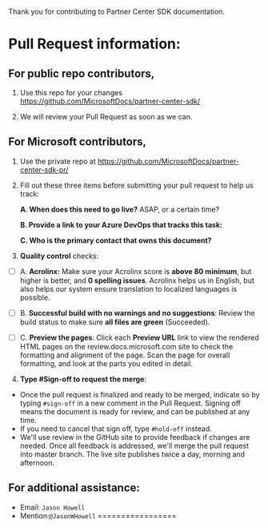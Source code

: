 Thank you for contributing to Partner Center SDK documentation.

# Pull Request information:

## For public repo contributors, 

1. Use this repo for your changes https://github.com/MicrosoftDocs/partner-center-sdk/

2. We will review your Pull Request as soon as we can. 

## For Microsoft contributors,

1. Use the private repo at https://github.com/MicrosoftDocs/partner-center-sdk-pr/

2. Fill out these three items before submitting your pull request to help us track:

   **A. When does this need to go live?** ASAP, or a certain time?
   >

   **B. Provide a link to your Azure DevOps that tracks this task:**
   >

   **C. Who is the primary contact that owns this document?**
   >

3. **Quality control** checks:

- [ ] A. **Acrolinx:** Make sure your Acrolinx score is **above 80 minimum**, but higher is better, and **0 spelling issues**. Acrolinx helps us in English, but also helps our system ensure translation to localized languages is possible.

- [ ] B. **Successful build with no warnings and no suggestions**: Review the build status to make sure **all files are green** (Succeeded).

- [ ] C. **Preview the pages**: Click each **Preview URL** link to view the rendered HTML pages on the review.docs.microsoft.com site to check the formatting and alignment of the page. Scan the page for overall formatting, and look at the parts you edited in detail.

4. **Type #Sign-off to request the merge**:
- Once the pull request is finalized and ready to be merged, indicate so by typing `#sign-off` in a new comment in the Pull Request.  Signing off means the document is ready for review, and can be published at any time.
- If you need to cancel that sign off, type `#hold-off` instead.
- We'll use review in the GitHub site to provide feedback if changes are needed. Once all feedback is addressed, we'll merge the pull request into master branch. The live site publishes twice a day, morning and afternoon.

## For additional assistance:
- Email: `Jason Howell`
- Mention:`@JasonWHowell`
=================
